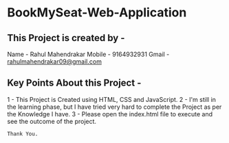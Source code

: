 # BookMySeat-Web-Application

This Project is created by - 
--------------------------------
Name - Rahul Mahendrakar
Mobile - 9164932931
Gmail - rahulmahendrakar09@gmail.com

Key Points About this Project - 
--------------------------------------

1 - This Project is Created using HTML, CSS and JavaScript.
2 - I'm still in the learning phase, but I have tried very hard to complete the Project as per the Knowledge I have.
3 - Please open the index.html file to execute and see the outcome of the project.


	Thank You.
